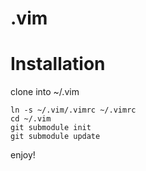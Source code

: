 .vim
====

Installation
==

clone into ~/.vim

    ln -s ~/.vim/.vimrc ~/.vimrc
    cd ~/.vim
    git submodule init
    git submodule update
  
enjoy!
